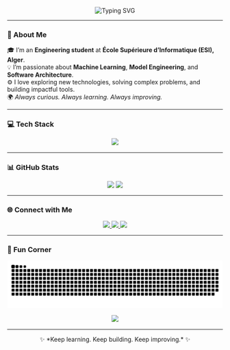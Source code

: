 <!-- 👋 Welcome Banner -->
<p align="center">
  <img src="https://readme-typing-svg.herokuapp.com?font=Fira+Code&size=28&duration=3500&pause=800&color=00E0FF&center=true&vCenter=true&width=650&lines=👋+Hi%2C+I'm+Louai+Ghouli!;💻+Engineer+Student+at+ESI+Alger;🚀+Passionate+about+ML+and+Model+Engineering" alt="Typing SVG">
</p>

---

### 🧠 About Me
🎓 I’m an **Engineering student** at **École Supérieure d’Informatique (ESI), Alger**.  
💡 I’m passionate about **Machine Learning**, **Model Engineering**, and **Software Architecture**.  
⚙️ I love exploring new technologies, solving complex problems, and building impactful tools.  
🌍 *Always curious. Always learning. Always improving.*

---

### 💻 Tech Stack

<p align="center">
  <img src="https://skillicons.dev/icons?i=html,css,js,react,nodejs,express,mongodb,python,java,c,git,linux&perline=6" />
</p>

---

### 📊 GitHub Stats

<p align="center"> <img src="https://github-readme-stats.vercel.app/api?username=Louaighoul&show_icons=true&theme=tokyonight&hide_border=true" height="165"> <img src="https://github-readme-stats.vercel.app/api/top-langs/?username=Louaighoul&layout=compact&theme=tokyonight&hide_border=true" height="165"> </p>

---

### 🌐 Connect with Me
<p align="center">
  <a href="https://www.linkedin.com/in/louai-ghouli-87b25a326/" target="_blank">
    <img src="https://skillicons.dev/icons?i=linkedin" width="45" />
  </a>
  <a href="mailto:ghoulilouai@gmail.com">
    <img src="https://skillicons.dev/icons?i=gmail" width="45" />
  </a>
  <a href="https://github.com/Louaighoul" target="_blank">
    <img src="https://skillicons.dev/icons?i=github" width="45" />
  </a>
</p>

---

### 🦾 Fun Corner
<p align="center">
  <img src="https://github.com/Platane/snk/raw/output/github-contribution-grid-snake.svg" alt="snake animation" />
</p>

<p align="center">
  <img src="https://raw.githubusercontent.com/saadeghi/saadeghi/master/dino.gif" width="400" />
</p>

---

<p align="center">
  ✨ *Keep learning. Keep building. Keep improving.* ✨
</p>
